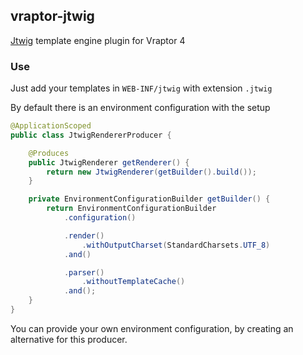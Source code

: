 ## vraptor-jtwig
[Jtwig](http://jtwig.org/) template engine plugin for Vraptor 4 

### Use
Just add your templates in `WEB-INF/jtwig` with extension `.jtwig`

By default there is an environment configuration with the setup
```java
@ApplicationScoped
public class JtwigRendererProducer {

	@Produces
	public JtwigRenderer getRenderer() {
		return new JtwigRenderer(getBuilder().build());
	}

	private EnvironmentConfigurationBuilder getBuilder() {
		return EnvironmentConfigurationBuilder
			.configuration()

			.render()
				.withOutputCharset(StandardCharsets.UTF_8)
			.and()

			.parser()
				.withoutTemplateCache()
			.and();
	}
}
```

You can provide your own environment configuration, by creating an alternative for this producer.

